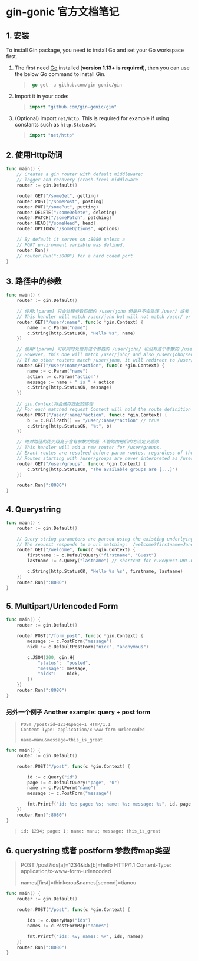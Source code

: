 # gin-gonic 官方文档笔记

## 1. 安装

To install Gin package, you need to install Go and set your Go workspace first.

1. The first need [Go](https://golang.org/) installed (**version 1.13+ is required**), then you can use the below Go command to install Gin.

   > ```go
   >  go get -u github.com/gin-gonic/gin
   > ```

2. Import it in your code:

   > ```go
   > import "github.com/gin-gonic/gin"
   > ```

 3. (Optional) Import `net/http`. This is required for example if using constants such as `http.StatusOK`.

    > ```go
    > import "net/http"
    > ```

## 2. 使用Http动词

```go
func main() {
	// Creates a gin router with default middleware:
	// logger and recovery (crash-free) middleware
	router := gin.Default()

	router.GET("/someGet", getting)
	router.POST("/somePost", posting)
	router.PUT("/somePut", putting)
	router.DELETE("/someDelete", deleting)
	router.PATCH("/somePatch", patching)
	router.HEAD("/someHead", head)
	router.OPTIONS("/someOptions", options)

	// By default it serves on :8080 unless a
	// PORT environment variable was defined.
	router.Run()
	// router.Run(":3000") for a hard coded port
}
```

## 3. 路径中的参数

```go
func main() {
	router := gin.Default()

	// 使用:[param] 只会处理参数匹配的 /user/john 但是并不会处理 /user/ 或者 /user
	// This handler will match /user/john but will not match /user/ or /user
	router.GET("/user/:name", func(c *gin.Context) {
		name := c.Param("name")
		c.String(http.StatusOK, "Hello %s", name)
	})

	// 使用*[param] 可以同时处理有这个参数的 /user/john/ 和没有这个参数的 /user/john/send
	// However, this one will match /user/john/ and also /user/john/send
	// If no other routers match /user/john, it will redirect to /user/john/
	router.GET("/user/:name/*action", func(c *gin.Context) {
		name := c.Param("name")
		action := c.Param("action")
		message := name + " is " + action
		c.String(http.StatusOK, message)
	})
    
	// gin.Context将会储存匹配的路径
	// For each matched request Context will hold the route definition
	router.POST("/user/:name/*action", func(c *gin.Context) {
		b := c.FullPath() == "/user/:name/*action" // true
		c.String(http.StatusOK, "%t", b)
	})

	// 绝对路径的优先级高于含有参数的路径 不管路由他们的方法定义顺序
    // This handler will add a new router for /user/groups.
	// Exact routes are resolved before param routes, regardless of the order they were defined.
	// Routes starting with /user/groups are never interpreted as /user/:name/... routes
	router.GET("/user/groups", func(c *gin.Context) {
		c.String(http.StatusOK, "The available groups are [...]")
	})

	router.Run(":8080")
}
```

## 4. Querystring

```go
func main() {
	router := gin.Default()

	// Query string parameters are parsed using the existing underlying request object.
	// The request responds to a url matching:  /welcome?firstname=Jane&lastname=Doe
	router.GET("/welcome", func(c *gin.Context) {
		firstname := c.DefaultQuery("firstname", "Guest")
		lastname := c.Query("lastname") // shortcut for c.Request.URL.Query().Get("lastname")

		c.String(http.StatusOK, "Hello %s %s", firstname, lastname)
	})
	router.Run(":8080")
}
```

## 5. Multipart/Urlencoded Form

```go
func main() {
	router := gin.Default()

	router.POST("/form_post", func(c *gin.Context) {
		message := c.PostForm("message")
		nick := c.DefaultPostForm("nick", "anonymous")

		c.JSON(200, gin.H{
			"status":  "posted",
			"message": message,
			"nick":    nick,
		})
	})
	router.Run(":8080")
}
```

### 另外一个例子 Another example: query + post form

> ```
> POST /post?id=1234&page=1 HTTP/1.1
> Content-Type: application/x-www-form-urlencoded
> 
> name=manu&message=this_is_great
> ```

```go
func main() {
	router := gin.Default()

	router.POST("/post", func(c *gin.Context) {

		id := c.Query("id")
		page := c.DefaultQuery("page", "0")
		name := c.PostForm("name")
		message := c.PostForm("message")

		fmt.Printf("id: %s; page: %s; name: %s; message: %s", id, page, name, message)
	})
	router.Run(":8080")
}
```

> ```
> id: 1234; page: 1; name: manu; message: this_is_great
> ```

## 6. querystring 或者 postform 参数传map类型

> POST /post?ids[a]=1234&ids[b]=hello HTTP/1.1
> Content-Type: application/x-www-form-urlencoded
>
> names[first]=thinkerou&names[second]=tianou

```go
func main() {
	router := gin.Default()

	router.POST("/post", func(c *gin.Context) {

		ids := c.QueryMap("ids")
		names := c.PostFormMap("names")

		fmt.Printf("ids: %v; names: %v", ids, names)
	})
	router.Run(":8080")
}
```

